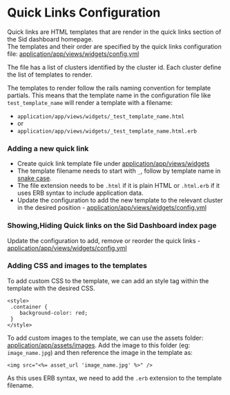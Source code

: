 # Quick Links Configuration

Quick links are HTML templates that are render in the quick links section of the Sid dashboard homepage.  
The templates and their order are specified by the quick links configuration file: [application/app/views/widgets/config.yml](application/app/views/widgets/config.yml)

The file has a list of clusters identified by the cluster id. Each cluster define the list of templates to render.

The templates to render follow the rails naming convention for template partials. This means that the template name in the configuration file like `test_template_name` will render a template with a filename:
 * `application/app/views/widgets/_test_template_name.html`
 * or  
 * `application/app/views/widgets/_test_template_name.html.erb`

### Adding a new quick link

 * Create quick link template file under [application/app/views/widgets](application/app/views/widgets)
 * The template filename needs to start with `_`, follow by template name in [snake case](https://en.wikipedia.org/wiki/Snake_case).
 * The file extension needs to be `.html` if it is plain HTML or `.html.erb` if it uses ERB syntax to include application data.
 * Update the configuration to add the new template to the relevant cluster in the desired position - [application/app/views/widgets/config.yml](application/app/views/widgets/config.yml)

### Showing,Hiding Quick links on the Sid Dashboard index page

Update the configuration to add, remove or reorder the quick links - [application/app/views/widgets/config.yml](application/app/views/widgets/config.yml)

### Adding CSS and images to the templates

To add custom CSS to the template, we can add an style tag within the template with the desired CSS.
```
<style>
 .container {
    background-color: red;
 }
</style>
```

To add custom images to the template, we can use the assets folder: [application/app/assets/images](application/app/assets/images). Add the image to this folder (eg: `image_name.jpg`) and then reference the image in the template as:  
```
<img src="<%= asset_url 'image_name.jpg' %>" />
```

As this uses ERB syntax, we need to add the `.erb` extension to the template filename.